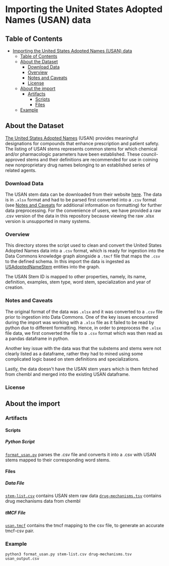 # Importing the United States Adopted Names (USAN) data

## Table of Contents

- [Importing the United States Adopted Names (USAN) data](#importing-the-united-states-adopted-names-usan-data)
  - [Table of Contents](#table-of-contents)
  - [About the Dataset](#about-the-dataset)
    - [Download Data](#download-data)
    - [Overview](#overview)
    - [Notes and Caveats](#notes-and-caveats)
    - [License](#license)
  - [About the import](#about-the-import)
    - [Artifacts](#artifacts)
      - [Scripts](#scripts)
      - [Files](#files)
  - [Example](#example)

## About the Dataset

[The United States Adopted Names](https://www.ama-assn.org/about/united-states-adopted-names/united-states-adopted-names-approved-stems) (USAN) provides meaningful designations for compounds that enhance prescription and patient safety. The listing of USAN stems represents common stems for which chemical and/or pharmacologic parameters have been established. These council-approved stems and their definitions are recommended for use in coining new nonproprietary drug names belonging to an established series of related agents.

### Download Data

The USAN stem data can be downloaded from their website [here](https://www.ama-assn.org/about/united-states-adopted-names/united-states-adopted-names-approved-stems). The data is in `.xlsx` format and had to be parsed first converted into a `.csv` format  (see [Notes and Caveats](#notes-and-caveats) for additional information on formatting) for further data preprocessing. For the convenience of users, we have provided a raw .csv version of the data in this repository because viewing the raw .xlsx version is unsupported in many systems.

### Overview

This directory stores the script used to clean and convert the United States Adopted Names data into a `.csv` format, which is ready for ingestion into the Data Commons knowledge graph alongside a `.tmcf` file that maps the `.csv` to the defined schema. In this import the data is ingested as [USAdoptedNameStem](https://datacommons.org/browser/USAdoptedNameStem) entities into the graph.

The USAN Stem ID is mapped to other properties, namely, its name, definition, examples, stem type, word stem, specialization and year of creation.

### Notes and Caveats

The original format of the data was `.xlsx` and it was converted to a `.csv` file prior to ingestion into Data Commons. One of the key issues encountered during the import was working with a `.xlsx` file as it failed to be read by python due to different formatting. Hence, in order to preprocess the `.xlsx` file data, we first converted the file to a `.csv` format which was then read as a pandas dataframe in python. </br>

Another key issue with the data was that the substems and stems were not clearly listed as a dataframe, rather they had to mined using some complicated logic based on stem definitions and specializations.

Lastly, the data doesn't have the USAN stem years which is them fetched from chembl and merged into the existing USAN dataframe. 

### License

## About the import

### Artifacts

#### Scripts

##### Python Script

[`format_usan.py`](format_usan.py) parses the .csv file and converts it into a .csv with USAN stems mapped to their corresponding word stems.

#### Files

##### Data File

[`stem-list.csv`](stem-list.csv) contains USAN stem raw data
[`drug-mechanisms.tsv`](drug-mechanisms.csv) contains drug mechanisms data from chembl

##### tMCF File

[`usan.tmcf`](usan.tmcf) contains the tmcf mapping to the csv file, to generate an accurate tmcf-csv pair.

### Example

```
python3 format_usan.py stem-list.csv drug-mechanisms.tsv usan_output.csv
```

